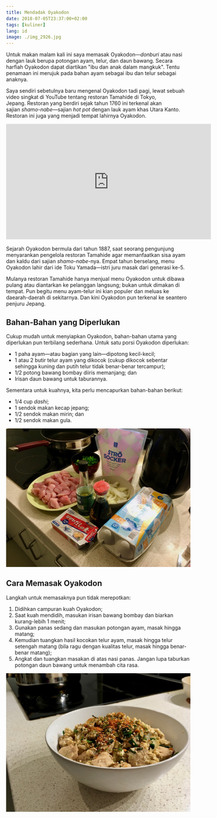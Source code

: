 ```yaml
---
title: Mendadak Oyakodon
date: 2018-07-05T23:37:00+02:00
tags: [kuliner]
lang: id
image: ./img_2926.jpg
---
```

Untuk makan malam kali ini saya memasak Oyakodon—*donburi* atau nasi dengan lauk berupa potongan ayam, telur, dan daun bawang. Secara harfiah Oyakodon dapat diartikan "ibu dan anak dalam mangkuk". Tentu penamaan ini merujuk pada bahan ayam sebagai ibu dan telur sebagai anaknya.

Saya sendiri sebetulnya baru mengenal Oyakodon tadi pagi, lewat sebuah video singkat di YouTube tentang restoran Tamahide di Tokyo, Jepang. Restoran yang berdiri sejak tahun 1760 ini terkenal akan sajian *shamo-nabe*—sajian *hot pot* dengan lauk ayam khas Utara Kanto. Restoran ini juga yang menjadi tempat lahirnya Oyakodon.

<div class="iframe-wrapper">
  <iframe width="560" height="315" src="https://www.youtube-nocookie.com/embed/A_ehH20Nv_A" frameborder="0" allow="accelerometer; autoplay; encrypted-media; gyroscope; picture-in-picture" allowfullscreen></iframe>
</div>

Sejarah Oyakodon bermula dari tahun 1887, saat seorang pengunjung menyarankan pengelola restoran Tamahide agar memanfaatkan sisa ayam dan kaldu dari sajian *shamo-nabe*-nya. Empat tahun berselang, menu Oyakodon lahir dari ide Toku Yamada—istri juru masak dari generasi ke-5.

Mulanya restoran Tamahide hanya menjual menu Oyakodon untuk dibawa pulang atau diantarkan ke pelanggan langsung; bukan untuk dimakan di tempat. Pun begitu menu ayam-telur ini kian populer dan meluas ke daearah-daerah di sekitarnya. Dan kini Oyakodon pun terkenal ke seantero penjuru Jepang.

## Bahan-Bahan yang Diperlukan

Cukup mudah untuk menyiapkan Oyakodon, bahan-bahan utama yang diperlukan pun terbilang sederhana. Untuk satu porsi Oyakodon diperlukan:

* 1 paha ayam—atau bagian yang lain—dipotong kecil-kecil;
* 1 atau 2 butir telur ayam yang dikocok (cukup dikocok sebentar sehingga kuning dan putih telur tidak benar-benar tercampur);
* 1/2 potong bawang bombay diiris memanjang; dan
* Irisan daun bawang untuk taburannya.

Sementara untuk kuahnya, kita perlu mencapurkan bahan-bahan berikut:

* 1/4 cup *dashi*;
* 1 sendok makan kecap jepang;
* 1/2 sendok makan mirin; dan
* 1/2 sendok makan gula.

![Bahan-bahan untuk membuat Oyakodon.](./img_2920.jpg)

## Cara Memasak Oyakodon

Langkah untuk memasaknya pun tidak merepotkan:

1. Didihkan campuran kuah Oyakodon;
2. Saat kuah mendidih, masukan irisan bawang bombay dan biarkan kurang-lebih 1 menit;
3. Gunakan panas sedang dan masukan potongan ayam, masak hingga matang;
4. Kemudian tuangkan hasil kocokan telur ayam, masak hingga telur setengah matang (bila ragu dengan kualitas telur, masak hingga benar-benar matang);
5. Angkat dan tuangkan masakan di atas nasi panas. Jangan lupa taburkan potongan daun bawang untuk menambah cita rasa.

![Oyakodon siap untuk dinikmati!](./img_2926.jpg)
